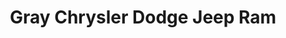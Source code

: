 ---
title: "Gray Chrysler Dodge Jeep Ram"
url: /stroudsburg/gray-chrysler-dodge-jeep-ram/
shop: Autohaus
---